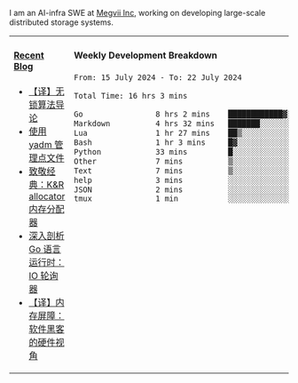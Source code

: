 I am an AI-infra SWE at [Megvii Inc](https://en.megvii.com/), working on developing large-scale distributed storage systems.

<table width="960px">
<tr>
<td valign="top" width="50%">

#### <a href="https://www.kongjun18.me" target="_blank">Recent Blog</a>

<!-- BLOG-POST-LIST:START -->
- [【译】无锁算法导论](https://kongjun18.github.io/posts/2023/07/14/)
- [使用 yadm 管理点文件](https://kongjun18.github.io/posts/2023/04/07/)
- [致敬经典：K&amp;R allocator 内存分配器](https://kongjun18.github.io/posts/2022/12/12/)
- [深入剖析 Go 语言运行时：IO 轮询器](https://kongjun18.github.io/posts/2022/11/21/)
- [【译】内存屏障：软件黑客的硬件视角](https://kongjun18.github.io/posts/2022/11/03/)
<!-- BLOG-POST-LIST:END -->

</td>
<td valign="top" width="50%">

#### Weekly Development Breakdown

<!--START_SECTION:waka-->

```txt
From: 15 July 2024 - To: 22 July 2024

Total Time: 16 hrs 3 mins

Go                8 hrs 2 mins    ████████████▓░░░░░░░░░░░░   50.06 %
Markdown          4 hrs 32 mins   ███████░░░░░░░░░░░░░░░░░░   28.28 %
Lua               1 hr 27 mins    ██▒░░░░░░░░░░░░░░░░░░░░░░   09.06 %
Bash              1 hr 3 mins     █▓░░░░░░░░░░░░░░░░░░░░░░░   06.64 %
Python            33 mins         █░░░░░░░░░░░░░░░░░░░░░░░░   03.44 %
Other             7 mins          ▒░░░░░░░░░░░░░░░░░░░░░░░░   00.82 %
Text              7 mins          ▒░░░░░░░░░░░░░░░░░░░░░░░░   00.74 %
help              3 mins          ░░░░░░░░░░░░░░░░░░░░░░░░░   00.33 %
JSON              2 mins          ░░░░░░░░░░░░░░░░░░░░░░░░░   00.29 %
tmux              1 min           ░░░░░░░░░░░░░░░░░░░░░░░░░   00.18 %
```

<!--END_SECTION:waka-->
</td>
</tr>

</table>

